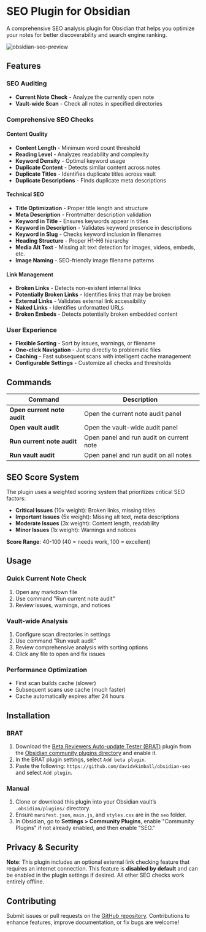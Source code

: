 # SEO Plugin for Obsidian 

A comprehensive SEO analysis plugin for Obsidian that helps you optimize your notes for better discoverability and search engine ranking.

![obsidian-seo-preview](https://github.com/user-attachments/assets/f015bae8-1c71-49f0-b9b8-0d7443249460)

## Features

### **SEO Auditing**
- **Current Note Check** - Analyze the currently open note
- **Vault-wide Scan** - Check all notes in specified directories

### **Comprehensive SEO Checks**

#### **Content Quality**
- **Content Length** - Minimum word count threshold
- **Reading Level** - Analyzes readability and complexity
- **Keyword Density** - Optimal keyword usage
- **Duplicate Content** - Detects similar content across notes
- **Duplicate Titles** - Identifies duplicate titles across vault
- **Duplicate Descriptions** - Finds duplicate meta descriptions

#### **Technical SEO**
- **Title Optimization** - Proper title length and structure
- **Meta Description** - Frontmatter description validation
- **Keyword in Title** - Ensures keywords appear in titles
- **Keyword in Description** - Validates keyword presence in descriptions
- **Keyword in Slug** - Checks keyword inclusion in filenames
- **Heading Structure** - Proper H1-H6 hierarchy
- **Media Alt Text** - Missing alt text detection for images, videos, embeds, etc.
- **Image Naming** - SEO-friendly image filename patterns

#### **Link Management**
- **Broken Links** - Detects non-existent internal links
- **Potentially Broken Links** - Identifies links that may be broken
- **External Links** - Validates external link accessibility
- **Naked Links** - Identifies unformatted URLs
- **Broken Embeds** - Detects potentially broken embedded content

### **User Experience**
- **Flexible Sorting** - Sort by issues, warnings, or filename
- **One-click Navigation** - Jump directly to problematic files
- **Caching** - Fast subsequent scans with intelligent cache management
- **Configurable Settings** - Customize all checks and thresholds

## Commands

| Command | Description |
|---------|-------------|
| **Open current note audit** | Open the current note audit panel |
| **Open vault audit** | Open the vault-wide audit panel |
| **Run current note audit** | Open panel and run audit on current note |
| **Run vault audit** | Open panel and run audit on all notes |

## SEO Score System

The plugin uses a weighted scoring system that prioritizes critical SEO factors:

- **Critical Issues** (10x weight): Broken links, missing titles
- **Important Issues** (5x weight): Missing alt text, meta descriptions  
- **Moderate Issues** (3x weight): Content length, readability
- **Minor Issues** (1x weight): Warnings and notices

**Score Range**: 40-100 (40 = needs work, 100 = excellent)

## Usage

### **Quick Current Note Check**
1. Open any markdown file
2. Use command "Run current note audit"
4. Review issues, warnings, and notices

### **Vault-wide Analysis**
1. Configure scan directories in settings
2. Use command "Run vault audit"
3. Review comprehensive analysis with sorting options
4. Click any file to open and fix issues

### **Performance Optimization**
- First scan builds cache (slower)
- Subsequent scans use cache (much faster)
- Cache automatically expires after 24 hours

## Installation

### BRAT

1. Download the [Beta Reviewers Auto-update Tester (BRAT)](https://github.com/TfTHacker/obsidian42-brat) plugin from the [Obsidian community plugins directory](https://obsidian.md/plugins?id=obsidian42-brat) and enable it.
2. In the BRAT plugin settings, select `Add beta plugin`.
3. Paste the following: `https://github.com/davidvkimball/obsidian-seo` and select `Add plugin`.

### Manual

1. Clone or download this plugin into your Obsidian vault’s `.obsidian/plugins/` directory.
2. Ensure `manifest.json`, `main.js`, and `styles.css` are in the `seo` folder.
3. In Obsidian, go to **Settings > Community Plugins**, enable "Community Plugins" if not already enabled, and then enable "SEO."

## Privacy & Security

**Note**: This plugin includes an optional external link checking feature that requires an internet connection. This feature is **disabled by default** and can be enabled in the plugin settings if desired. All other SEO checks work entirely offline.

## Contributing

Submit issues or pull requests on the [GitHub repository](https://github.com/davidvkimball/obsidian-seo). Contributions to enhance features, improve documentation, or fix bugs are welcome!
